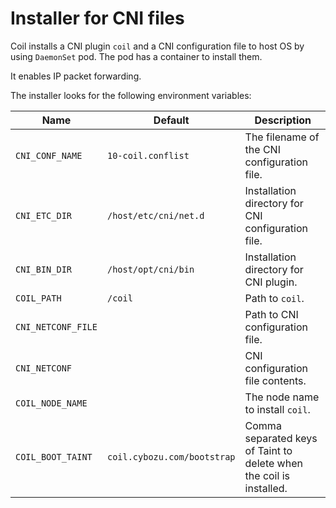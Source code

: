 Installer for CNI files
=======================

Coil installs a CNI plugin `coil` and a CNI configuration file to host OS
by using `DaemonSet` pod.  The pod has a container to install them.

It enables IP packet forwarding.

The installer looks for the following environment variables:

Name               | Default                     | Description
----               | --------------------------- | -----------
`CNI_CONF_NAME`    | `10-coil.conflist`          | The filename of the CNI configuration file.
`CNI_ETC_DIR`      | `/host/etc/cni/net.d`       | Installation directory for CNI configuration file.
`CNI_BIN_DIR`      | `/host/opt/cni/bin`         | Installation directory for CNI plugin.
`COIL_PATH`        | `/coil`                     | Path to `coil`.
`CNI_NETCONF_FILE` |                             | Path to CNI configuration file.
`CNI_NETCONF`      |                             | CNI configuration file contents.
`COIL_NODE_NAME`   |                             | The node name to install `coil`.
`COIL_BOOT_TAINT`  | `coil.cybozu.com/bootstrap` | Comma separated keys of Taint to delete when the coil is installed.
